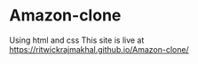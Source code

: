 # Amazon-clone
Using html and css
This site is live at https://ritwickrajmakhal.github.io/Amazon-clone/
